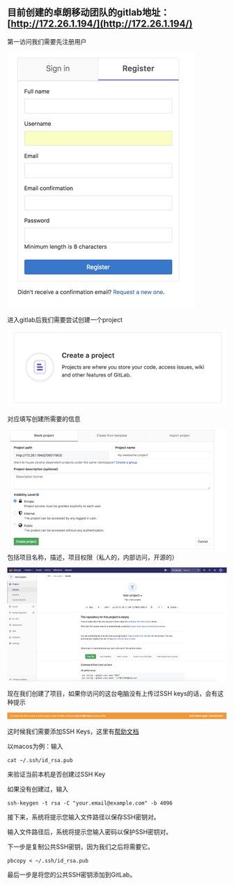 ## 目前创建的卓朗移动团队的gitlab地址：[http://172.26.1.194/](http://172.26.1.194/)

第一访问我们需要先注册用户

![](/assets/lj3.png)

进入gitlab后我们需要尝试创建一个project

![](/assets/lj5.png)

对应填写创建所需要的信息

![](/assets/lj6.png)包括项目名称，描述，项目权限（私人的，内部访问，开源的）

![](/assets/lj7.png)

现在我们创建了项目，如果你访问的这台电脑没有上传过SSH keys的话，会有这种提示

![](/assets/lj8.png)

这时候我们需要添加SSH Keys，这里有[帮助文档](http://172.26.1.194/help/ssh/README)

以macos为例：输入

```
cat ~/.ssh/id_rsa.pub
```

来验证当前本机是否创建过SSH Key

如果没有创建过，输入

```
ssh-keygen -t rsa -C "your.email@example.com" -b 4096
```

接下来，系统将提示您输入文件路径以保存SSH密钥对。

输入文件路径后，系统将提示您输入密码以保护SSH密钥对。

下一步是复制公共SSH密钥，因为我们之后将需要它。

```
pbcopy < ~/.ssh/id_rsa.pub
```

最后一步是将您的公共SSH密钥添加到GitLab。



